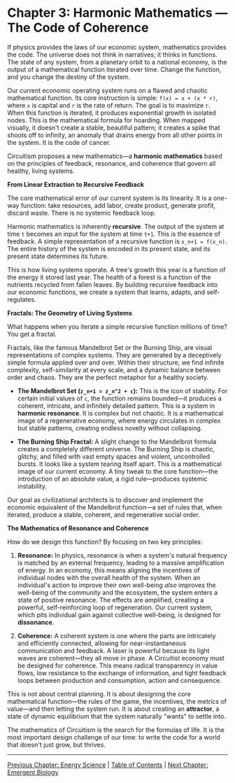 # Chapter 3: Harmonic Mathematics — The Code of Coherence

If physics provides the laws of our economic system, mathematics provides the code. The universe does not think in narratives; it thinks in functions. The state of any system, from a planetary orbit to a national economy, is the output of a mathematical function iterated over time. Change the function, and you change the destiny of the system.

Our current economic operating system runs on a flawed and chaotic mathematical function. Its core instruction is simple: `f(x) = x + (x * r)`, where `x` is capital and `r` is the rate of return. The goal is to maximize `r`. When this function is iterated, it produces exponential growth in isolated nodes. This is the mathematical formula for hoarding. When mapped visually, it doesn't create a stable, beautiful pattern; it creates a spike that shoots off to infinity, an anomaly that drains energy from all other points in the system. It is the code of cancer.

Circuitism proposes a new mathematics—a **harmonic mathematics** based on the principles of feedback, resonance, and coherence that govern all healthy, living systems.

**From Linear Extraction to Recursive Feedback**

The core mathematical error of our current system is its linearity. It is a one-way function: take resources, add labor, create product, generate profit, discard waste. There is no systemic feedback loop.

Harmonic mathematics is inherently **recursive**. The output of the system at time `t` becomes an input for the system at time `t+1`. This is the essence of feedback. A simple representation of a recursive function is `x_n+1 = f(x_n)`. The entire history of the system is encoded in its present state, and its present state determines its future.

This is how living systems operate. A tree's growth this year is a function of the energy it stored last year. The health of a forest is a function of the nutrients recycled from fallen leaves. By building recursive feedback into our economic functions, we create a system that learns, adapts, and self-regulates.

**Fractals: The Geometry of Living Systems**

What happens when you iterate a simple recursive function millions of time? You get a fractal.

Fractals, like the famous Mandelbrot Set or the Burning Ship, are visual representations of complex systems. They are generated by a deceptively simple formula applied over and over. Within their structure, we find infinite complexity, self-similarity at every scale, and a dynamic balance between order and chaos. They are the perfect metaphor for a healthy society.

*   **The Mandelbrot Set (`z_n+1 = z_n^2 + c`):** This is the icon of stability. For certain initial values of `c`, the function remains bounded—it produces a coherent, intricate, and infinitely detailed pattern. This is a system in **harmonic resonance**. It is complex but not chaotic. It is a mathematical image of a regenerative economy, where energy circulates in complex but stable patterns, creating endless novelty without collapsing.

*   **The Burning Ship Fractal:** A slight change to the Mandelbrot formula creates a completely different universe. The Burning Ship is chaotic, glitchy, and filled with vast empty spaces and violent, uncontrolled bursts. It looks like a system tearing itself apart. This is a mathematical image of our current economy. A tiny tweak to the core function—the introduction of an absolute value, a rigid rule—produces systemic instability.

Our goal as civilizational architects is to discover and implement the economic equivalent of the Mandelbrot function—a set of rules that, when iterated, produce a stable, coherent, and regenerative social order.

**The Mathematics of Resonance and Coherence**

How do we design this function? By focusing on two key principles:

1.  **Resonance:** In physics, resonance is when a system's natural frequency is matched by an external frequency, leading to a massive amplification of energy. In an economy, this means aligning the incentives of individual nodes with the overall health of the system. When an individual's action to improve their own well-being *also* improves the well-being of the community and the ecosystem, the system enters a state of positive resonance. The effects are amplified, creating a powerful, self-reinforcing loop of regeneration. Our current system, which pits individual gain against collective well-being, is designed for **dissonance**.

2.  **Coherence:** A coherent system is one where the parts are intricately and efficiently connected, allowing for near-instantaneous communication and feedback. A laser is powerful because its light waves are coherent—they all move in phase. A Circuitist economy must be designed for coherence. This means radical transparency in value flows, low resistance to the exchange of information, and tight feedback loops between production and consumption, action and consequence.

This is not about central planning. It is about designing the core mathematical function—the rules of the game, the incentives, the metrics of value—and then letting the system run. It is about creating an **attractor**, a state of dynamic equilibrium that the system naturally "wants" to settle into.

The mathematics of Circuitism is the search for the formulas of life. It is the most important design challenge of our time: to write the code for a world that doesn't just grow, but thrives.

---

[Previous Chapter: Energy Science](./02_energy_science.md) | [Table of Contents](https://github.com/Circuitism/Circuitism/tree/main/chapters) | [Next Chapter: Emergent Biology](./04_emergent_biology.md)
